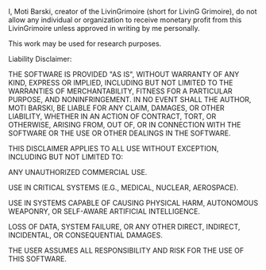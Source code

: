 I, Moti Barski, creator of the LivinGrimoire (short for LivinG Grimoire), 
do not allow any individual or organization to receive monetary profit from this LivinGrimoire 
unless approved in writing by me personally.

This work may be used for research purposes.

Liability Disclaimer:

THE SOFTWARE IS PROVIDED "AS IS", WITHOUT WARRANTY OF ANY KIND, EXPRESS OR IMPLIED, INCLUDING BUT NOT LIMITED TO THE WARRANTIES OF MERCHANTABILITY, FITNESS FOR A PARTICULAR PURPOSE, AND NONINFRINGEMENT. IN NO EVENT SHALL THE AUTHOR, MOTI BARSKI, BE LIABLE FOR ANY CLAIM, DAMAGES, OR OTHER LIABILITY, WHETHER IN AN ACTION OF CONTRACT, TORT, OR OTHERWISE, ARISING FROM, OUT OF, OR IN CONNECTION WITH THE SOFTWARE OR THE USE OR OTHER DEALINGS IN THE SOFTWARE.

THIS DISCLAIMER APPLIES TO ALL USE WITHOUT EXCEPTION, INCLUDING BUT NOT LIMITED TO:

ANY UNAUTHORIZED COMMERCIAL USE.

USE IN CRITICAL SYSTEMS (E.G., MEDICAL, NUCLEAR, AEROSPACE).

USE IN SYSTEMS CAPABLE OF CAUSING PHYSICAL HARM, AUTONOMOUS WEAPONRY, OR SELF-AWARE ARTIFICIAL INTELLIGENCE.

LOSS OF DATA, SYSTEM FAILURE, OR ANY OTHER DIRECT, INDIRECT, INCIDENTAL, OR CONSEQUENTIAL DAMAGES.

THE USER ASSUMES ALL RESPONSIBILITY AND RISK FOR THE USE OF THIS SOFTWARE.